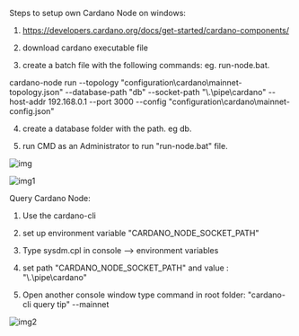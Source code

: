 Steps to setup own Cardano Node on windows:

1. https://developers.cardano.org/docs/get-started/cardano-components/

2.  download cardano executable file 

3. create a batch file with the following commands: eg. run-node.bat.

cardano-node run --topology "configuration\cardano\mainnet-topology.json" --database-path "db" --socket-path "\\.\pipe\cardano" --host-addr 192.168.0.1 --port 3000 --config "configuration\cardano\mainnet-config.json"

4. create a database folder with the path. eg db.

5. run CMD as an Administrator to run "run-node.bat" file.



![img](https://user-images.githubusercontent.com/90293555/151898424-98144d63-365b-4bec-872c-73e37c275d5b.jpg)



![img1](https://user-images.githubusercontent.com/90293555/151898471-3a4363d4-bfbe-4434-bc10-aa96ef178c1e.jpg)

Query Cardano Node:


1. Use the cardano-cli 

2. set up environment variable "CARDANO_NODE_SOCKET_PATH" 

3. Type sysdm.cpl in console --> environment variables 

4. set path "CARDANO_NODE_SOCKET_PATH" and value : "\\.\pipe\cardano"

5. Open another console window type command in root folder: "cardano-cli query tip" --mainnet 


![img2](https://user-images.githubusercontent.com/90293555/151898509-4eb659ec-bc87-40ec-b6ba-0a548de65eac.jpg)



